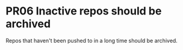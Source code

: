 # PR06 Inactive repos should be archived

Repos that haven't been pushed to in a long time should be archived.